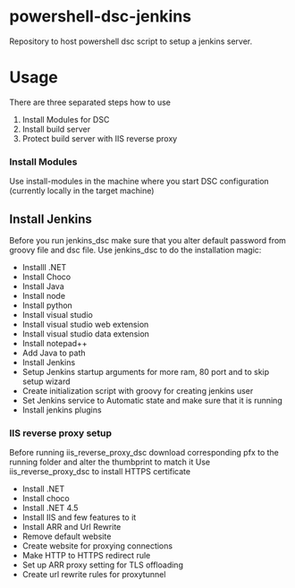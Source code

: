 # powershell-dsc-jenkins
Repository to host powershell dsc script to setup a jenkins server. 

# Usage 
There are three separated steps how to use 

1. Install Modules for DSC
2. Install build server
3. Protect build server with IIS reverse proxy 

### Install Modules 
Use install-modules in the machine where you start DSC configuration (currently locally in the target machine)

## Install Jenkins 
Before you run jenkins_dsc make sure that you alter default password from groovy file and dsc file. 
Use jenkins_dsc to do the installation magic:
- Installl .NET
- Install Choco
- Install Java
- Install node
- Install python 
- Install visual studio
- Install visual studio web extension
- Install visual studio data extension
- Install notepad++
- Add Java to path
- Install Jenkins
- Setup Jenkins startup arguments for more ram, 80 port and to skip setup wizard
- Create initialization script with groovy for creating jenkins user
- Set Jenkins service to Automatic state and make sure that it is running
- Install jenkins plugins

### IIS reverse proxy setup
Before running iis_reverse_proxy_dsc download corresponding pfx to the running folder and alter the thumbprint to match it
Use iis_reverse_proxy_dsc to install HTTPS certificate
- Install .NET
- Install choco
- Install .NET 4.5
- Install IIS and few features to it
- Install ARR and Url Rewrite
- Remove default website
- Create website for proxying connections
- Make HTTP to HTTPS redirect rule
- Set up ARR proxy setting for TLS offloading
- Create url rewrite rules for proxytunnel 